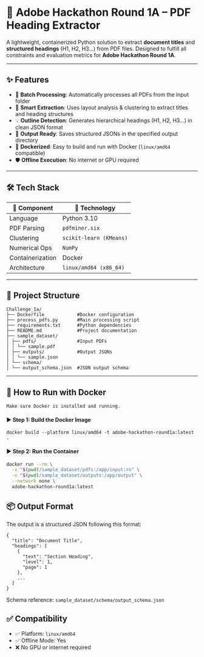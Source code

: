 # 📄 Adobe Hackathon Round 1A – PDF Heading Extractor

A lightweight, containerized Python solution to extract **document titles** and **structured headings** (H1, H2, H3...) from PDF files. Designed to fulfill all constraints and evaluation metrics for **Adobe Hackathon Round 1A**.

---

## ✨ Features

- 📁 **Batch Processing**: Automatically processes all PDFs from the input folder
- 🧠 **Smart Extraction**: Uses layout analysis & clustering to extract titles and heading structures
- 💡 **Outline Detection**: Generates hierarchical headings (H1, H2, H3...) in clean JSON format
- 💾 **Output Ready**: Saves structured JSONs in the specified output directory
- 🐳 **Dockerized**: Easy to build and run with Docker (`linux/amd64` compatible)
- 🛡️ **Offline Execution**: No internet or GPU required

---

## 🛠️ Tech Stack

| 🔧 Component     | 🚀 Technology         |
|------------------|------------------------|
| Language         | Python 3.10            |
| PDF Parsing      | `pdfminer.six`         |
| Clustering       | `scikit-learn (KMeans)`|
| Numerical Ops    | `NumPy`                |
| Containerization | Docker                 |
| Architecture     | `linux/amd64 (x86_64)` |

---

## 📁 Project Structure


```
Challenge_1a/
├── Dockerfile            #Docker configuration
├── process_pdfs.py       #Main processing script
├── requirements.txt      #Python dependencies
├── README.md             #Project documentation
├── sample_dataset/
│ ├── pdfs/               #Input PDFs
│ │ └── sample.pdf
│ ├── outputs/            #Output JSONs
│ │ └── sample.json
│ └── schema/
│ └── output_schema.json  #JSON output schema
```

---

## 🚀 How to Run with Docker

`
Make sure Docker is installed and running.
`

#### ▶️ Step 1: Build the Docker Image

```
docker build --platform linux/amd64 -t adobe-hackathon-round1a:latest .
```

#### ▶️ Step 2: Run the Container

```bash
docker run --rm \
  -v "$(pwd)/sample_dataset/pdfs:/app/input:ro" \
  -v "$(pwd)/sample_dataset/outputs:/app/output" \
  --network none \
  adobe-hackathon-round1a:latest
```

## 📦 Output Format

The output is a structured JSON following this format:

```
{
  "title": "Document Title",
  "headings": [
    {
      "text": "Section Heading",
      "level": 1,
      "page": 1
    },
    ...
  ]
}
```

Schema reference: `sample_dataset/schema/output_schema.json`

## ✅ Compatibility

- ✅ Platform: `linux/amd64`
- ✅ Offline Mode: Yes
- ❌ No GPU or internet required
